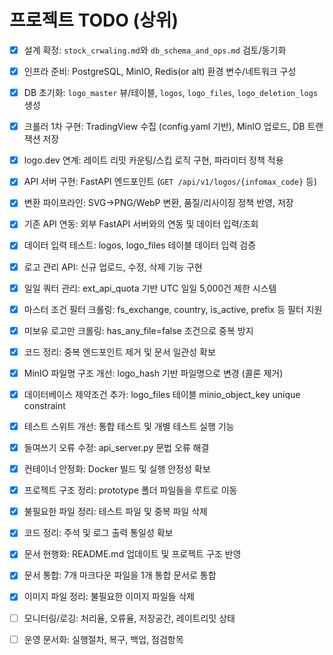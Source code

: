 # 프로젝트 TODO (상위)

- [x] 설계 확정: `stock_crwaling.md`와 `db_schema_and_ops.md` 검토/동기화
- [x] 인프라 준비: PostgreSQL, MinIO, Redis(or alt) 환경 변수/네트워크 구성
- [x] DB 초기화: `logo_master` 뷰/테이블, `logos`, `logo_files`, `logo_deletion_logs` 생성
- [x] 크롤러 1차 구현: TradingView 수집 (config.yaml 기반), MinIO 업로드, DB 트랜잭션 저장
- [x] logo.dev 연계: 레이트 리밋 카운팅/스킵 로직 구현, 파라미터 정책 적용
- [x] API 서버 구현: FastAPI 엔드포인트 (`GET /api/v1/logos/{infomax_code}` 등)
- [x] 변환 파이프라인: SVG→PNG/WebP 변환, 품질/리사이징 정책 반영, 저장
- [x] 기존 API 연동: 외부 FastAPI 서버와의 연동 및 데이터 입력/조회
- [x] 데이터 입력 테스트: logos, logo_files 테이블 데이터 입력 검증
- [x] 로고 관리 API: 신규 업로드, 수정, 삭제 기능 구현
- [x] 일일 쿼터 관리: ext_api_quota 기반 UTC 일일 5,000건 제한 시스템
- [x] 마스터 조건 필터 크롤링: fs_exchange, country, is_active, prefix 등 필터 지원
- [x] 미보유 로고만 크롤링: has_any_file=false 조건으로 중복 방지
- [x] 코드 정리: 중복 엔드포인트 제거 및 문서 일관성 확보
- [x] MinIO 파일명 구조 개선: logo_hash 기반 파일명으로 변경 (콜론 제거)
- [x] 데이터베이스 제약조건 추가: logo_files 테이블 minio_object_key unique constraint
- [x] 테스트 스위트 개선: 통합 테스트 및 개별 테스트 실행 기능
- [x] 들여쓰기 오류 수정: api_server.py 문법 오류 해결
- [x] 컨테이너 안정화: Docker 빌드 및 실행 안정성 확보
- [x] 프로젝트 구조 정리: prototype 폴더 파일들을 루트로 이동
- [x] 불필요한 파일 정리: 테스트 파일 및 중복 파일 삭제
- [x] 코드 정리: 주석 및 로그 출력 통일성 확보
- [x] 문서 현행화: README.md 업데이트 및 프로젝트 구조 반영
- [x] 문서 통합: 7개 마크다운 파일을 1개 통합 문서로 통합
- [x] 이미지 파일 정리: 불필요한 이미지 파일들 삭제
- [ ] 모니터링/로깅: 처리율, 오류율, 저장공간, 레이트리밋 상태
- [ ] 운영 문서화: 실행절차, 복구, 백업, 점검항목


